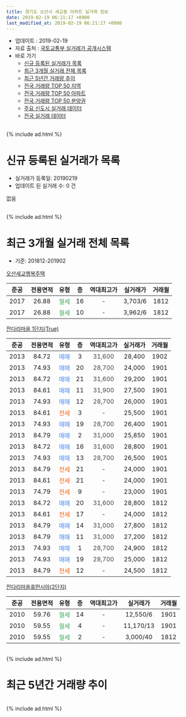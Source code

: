 ```yaml
---
title: 경기도 오산시 세교동 아파트 실거래 정보
date: 2019-02-19 06:21:17 +0900
last_modified_at: 2019-02-19 06:21:17 +0900
---
```


* 업데이트 : 2019-02-19
* 자료 출처 : [국토교통부 실거래가 공개시스템](http://rt.molit.go.kr)
* 바로 가기
    * [신규 등록된 실거래가 목록](#신규-등록된-실거래가-목록)
    * [최근 3개월 실거래 전체 목록](#최근-3개월-실거래-전체-목록)
    * [최근 5년간 거래량 추이](#최근-5년간-거래량-추이)
    * [전국 거래량 TOP 50 지역](https://ayogom.github.io/apt-trade-info/최근-3개월-전국에서-가장-거래가-많이-발생한-지역)
    * [전국 거래량 TOP 50 아파트](https://ayogom.github.io/apt-trade-info/최근-3개월-전국에서-가장-거래가-많이-발생한-아파트)
    * [전국 거래량 TOP 50 분양권](https://ayogom.github.io/apt-trade-info/최근-3개월-전국에서-가장-거래가-많이-발생한-분양권)
    * [주요 신도시 실거래 데이터](https://ayogom.github.io/apt-trade-info/주요-신도시)
    * [전국 실거래 데이터](https://ayogom.github.io/apt-trade-info/전국)
<br>
{% include ad.html %}
<br>

# 신규 등록된 실거래가 목록
* 실거래가 등록일: 20190219
* 업데이트 된 실거래 수: 0 건

없음

<br>
{% include ad.html %}
<br>

# 최근 3개월 실거래 전체 목록
* 기준: 201812-201902


[오산세교행복주택](https://search.naver.com/search.naver?query=%EA%B2%BD%EA%B8%B0%EB%8F%84+%EC%98%A4%EC%82%B0%EC%8B%9C+%EC%84%B8%EA%B5%90%EB%8F%99+%EC%98%A4%EC%82%B0%EC%84%B8%EA%B5%90%ED%96%89%EB%B3%B5%EC%A3%BC%ED%83%9D)

|준공|전용면적|유형|층|역대최고가|실거래가|거래월|
|:---:|:---:|:---:|:---:|:---:|:---:|:---:|
|2017|26.88|<span style="color:#34a853">월세</span>|16|<span style="color:#444444">-</span>|3,703/6|1812|
|2017|26.88|<span style="color:#34a853">월세</span>|10|<span style="color:#444444">-</span>|3,962/6|1812|

[잔다리마을 1단지(True)](https://search.naver.com/search.naver?query=%EA%B2%BD%EA%B8%B0%EB%8F%84+%EC%98%A4%EC%82%B0%EC%8B%9C+%EC%84%B8%EA%B5%90%EB%8F%99+%EC%9E%94%EB%8B%A4%EB%A6%AC%EB%A7%88%EC%9D%84+1%EB%8B%A8%EC%A7%80%28True%29)

|준공|전용면적|유형|층|역대최고가|실거래가|거래월|
|:---:|:---:|:---:|:---:|:---:|:---:|:---:|
|2013|84.72|<span style="color:#4285f3">매매</span>|3|<span style="color:#444444">31,600</span>|28,400|1902|
|2013|74.93|<span style="color:#4285f3">매매</span>|20|<span style="color:#444444">28,700</span>|24,000|1901|
|2013|84.72|<span style="color:#4285f3">매매</span>|21|<span style="color:#444444">31,600</span>|29,200|1901|
|2013|84.61|<span style="color:#4285f3">매매</span>|11|<span style="color:#444444">31,900</span>|27,500|1901|
|2013|74.93|<span style="color:#4285f3">매매</span>|12|<span style="color:#444444">28,700</span>|26,000|1901|
|2013|84.61|<span style="color:#ff5a00">전세</span>|3|<span style="color:#444444">-</span>|25,500|1901|
|2013|74.93|<span style="color:#4285f3">매매</span>|19|<span style="color:#444444">28,700</span>|26,400|1901|
|2013|84.79|<span style="color:#4285f3">매매</span>|2|<span style="color:#444444">31,000</span>|25,850|1901|
|2013|84.72|<span style="color:#4285f3">매매</span>|16|<span style="color:#444444">31,600</span>|28,800|1901|
|2013|74.93|<span style="color:#4285f3">매매</span>|13|<span style="color:#444444">28,700</span>|26,500|1901|
|2013|84.79|<span style="color:#ff5a00">전세</span>|21|<span style="color:#444444">-</span>|24,000|1901|
|2013|84.61|<span style="color:#ff5a00">전세</span>|21|<span style="color:#444444">-</span>|24,000|1901|
|2013|74.79|<span style="color:#ff5a00">전세</span>|9|<span style="color:#444444">-</span>|23,000|1901|
|2013|84.72|<span style="color:#4285f3">매매</span>|20|<span style="color:#444444">31,600</span>|28,800|1812|
|2013|84.61|<span style="color:#ff5a00">전세</span>|17|<span style="color:#444444">-</span>|24,000|1812|
|2013|84.79|<span style="color:#4285f3">매매</span>|14|<span style="color:#444444">31,000</span>|27,800|1812|
|2013|84.79|<span style="color:#4285f3">매매</span>|11|<span style="color:#444444">31,000</span>|27,200|1812|
|2013|74.93|<span style="color:#4285f3">매매</span>|1|<span style="color:#444444">28,700</span>|24,900|1812|
|2013|74.93|<span style="color:#4285f3">매매</span>|19|<span style="color:#444444">28,700</span>|25,000|1812|
|2013|84.79|<span style="color:#ff5a00">전세</span>|12|<span style="color:#444444">-</span>|24,500|1812|

[잔다리마을휴먼시아(2단지)](https://search.naver.com/search.naver?query=%EA%B2%BD%EA%B8%B0%EB%8F%84+%EC%98%A4%EC%82%B0%EC%8B%9C+%EC%84%B8%EA%B5%90%EB%8F%99+%EC%9E%94%EB%8B%A4%EB%A6%AC%EB%A7%88%EC%9D%84%ED%9C%B4%EB%A8%BC%EC%8B%9C%EC%95%84%282%EB%8B%A8%EC%A7%80%29)

|준공|전용면적|유형|층|역대최고가|실거래가|거래월|
|:---:|:---:|:---:|:---:|:---:|:---:|:---:|
|2010|59.76|<span style="color:#34a853">월세</span>|14|<span style="color:#444444">-</span>|12,550/6|1901|
|2010|59.55|<span style="color:#34a853">월세</span>|4|<span style="color:#444444">-</span>|11,170/13|1901|
|2010|59.55|<span style="color:#34a853">월세</span>|2|<span style="color:#444444">-</span>|3,000/40|1812|


<br>
{% include ad.html %}
<br>

# 최근 5년간 거래량 추이


<div style="width:100%;">
    <canvas id="deal_progress" height="200"></canvas>
</div>

<script>
new Chart(document.getElementById("deal_progress"), {
    type: 'line',
    data: {
        labels: ['201402','201403','201404','201405','201406','201407','201408','201409','201410','201411','201412','201501','201502','201503','201504','201505','201506','201507','201508','201509','201510','201511','201512','201601','201602','201603','201604','201605','201606','201607','201608','201609','201610','201611','201612','201701','201702','201703','201704','201705','201706','201707','201708','201709','201710','201711','201712','201801','201802','201803','201804','201805','201806','201807','201808','201809','201810','201811','201812','201901','201902'],
        datasets: [{
            label: '매매',
            pointRadius: 1,
            data: [2, 8, 3, 3, 3, 2, 4, 5, 7, 5, 3, 4, 2, 6, 6, 11, 7, 8, 1, 5, 7, 3, 1, 1, 3, 6, 11, 6, 7, 5, 7, 13, 8, 4, 4, 2, 3, 3, 1, 9, 10, 6, 3, 9, 4, 2, 3, 4, 5, 7, 3, 2, 8, 2, 11, 6, 6, 10, 5, 8, 1],
            borderColor: "rgba(255, 201, 14, 1)",
            backgroundColor: "rgba(255, 201, 14, 0.5)",
            fill: false,
            lineTension: 0
        },{
            label: '전월세',
            pointRadius: 1,
            data: [0, 3, 2, 4, 3, 32, 8, 4, 2, 5, 9, 2, 3, 5, 3, 6, 12, 14, 16, 8, 3, 4, 17, 5, 6, 4, 5, 1, 1, 38, 3, 3, 6, 1, 4, 6, 8, 4, 4, 4, 5, 16, 6, 8, 6, 3, 14, 27, 16, 5, 3, 5, 7, 19, 54, 16, 5, 4, 5, 6, 0],
            borderColor: "rgba(0, 141, 185, 1)",
            backgroundColor: "rgba(0, 141, 185, 0.5)",
            fill: false,
            lineTension: 0
        }
        ]
    },
    options: {
        responsive: true,
        title: {
            display: false
        },
        tooltips: {
            mode: 'index',
            intersect: false
        },
        hover: {
            mode: 'nearest',
            intersect: true
        },
        scales: {
            xAxes: [{
                display: true,
                scaleLabel: {
                    display: true,
                    labelString: '년/월'
                }
            }],
            yAxes: [{
                display: true,
                ticks: {
                    suggestedMin: 0,
                },
                scaleLabel: {
                    display: true,
                    labelString: '실거래 수'
                }
            }]
        }
    }
});

</script>


<br>
{% include ad.html %}
<br>

